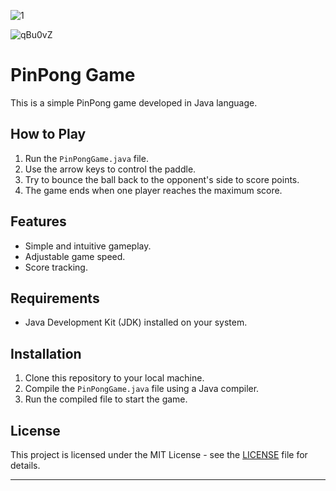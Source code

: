 
![1](https://github.com/tahaburaksahin/PingPong/assets/99183230/81246327-1160-4eb6-a1d7-c5bb46166eff)

![qBu0vZ](https://github.com/tahaburaksahin/PingPong/assets/99183230/626c820b-8ff4-461f-a492-d8a3c88120bf)



# PinPong Game

This is a simple PinPong game developed in Java language.

## How to Play

1. Run the `PinPongGame.java` file.
2. Use the arrow keys to control the paddle.
3. Try to bounce the ball back to the opponent's side to score points.
4. The game ends when one player reaches the maximum score.

## Features

- Simple and intuitive gameplay.
- Adjustable game speed.
- Score tracking.

## Requirements

- Java Development Kit (JDK) installed on your system.

## Installation

1. Clone this repository to your local machine.
2. Compile the `PinPongGame.java` file using a Java compiler.
3. Run the compiled file to start the game.

## License

This project is licensed under the MIT License - see the [LICENSE](LICENSE) file for details.

---

